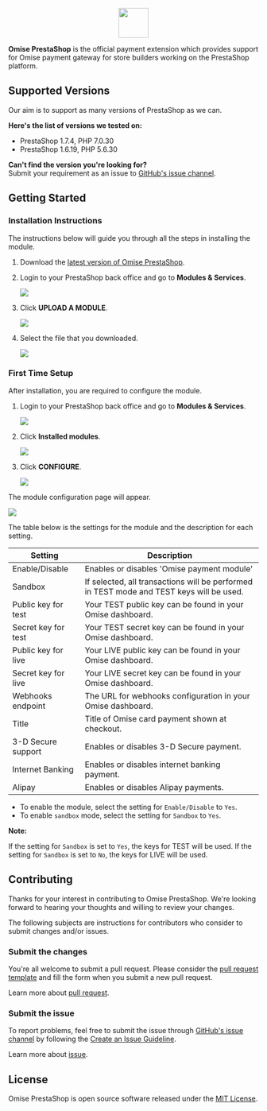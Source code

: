 <p align="center"><a href='https://www.omise.co'><img src='https://cdn.omise.co/assets/omise-logo-with-text.svg' height='60'></a></p>

**Omise PrestaShop** is the official payment extension which provides support for Omise payment gateway for store builders working on the PrestaShop platform.

## Supported Versions

Our aim is to support as many versions of PrestaShop as we can.  

**Here's the list of versions we tested on:**

- PrestaShop 1.7.4, PHP 7.0.30
- PrestaShop 1.6.19, PHP 5.6.30

**Can't find the version you're looking for?**  
Submit your requirement as an issue to [GitHub's issue channel](https://github.com/omise/omise-prestashop/issues).

## Getting Started

### Installation Instructions

The instructions below will guide you through all the steps in installing the module.

1. Download the [latest version of Omise PrestaShop](https://github.com/omise/omise-prestashop/releases/download/v1.7.8/omise-prestashop-v1.7.8.zip).

2. Login to your PrestaShop back office and go to **Modules & Services**.

    ![](https://user-images.githubusercontent.com/4145121/33422261-b097cbc2-d5e7-11e7-8270-f2e20cc2ad68.png)

3. Click **UPLOAD A MODULE**.

    ![](https://user-images.githubusercontent.com/4145121/33428747-b0f73aa2-d5fc-11e7-93c1-2ada62d88e2c.png)

4. Select the file that you downloaded.

    ![](https://user-images.githubusercontent.com/4145121/33428763-bb96fccc-d5fc-11e7-8810-2b9f618b999b.png)

### First Time Setup

After installation, you are required to configure the module.

1. Login to your PrestaShop back office and go to **Modules & Services**.

    ![](https://user-images.githubusercontent.com/4145121/33422261-b097cbc2-d5e7-11e7-8270-f2e20cc2ad68.png)

2. Click **Installed modules**.

    ![](https://user-images.githubusercontent.com/4145121/33425834-837cb688-d5f2-11e7-8086-96b615cab1a8.png)

3. Click **CONFIGURE**.

    ![](https://user-images.githubusercontent.com/4145121/33425839-8ab131f4-d5f2-11e7-9514-39694a6f6fee.png)

The module configuration page will appear.

![](https://user-images.githubusercontent.com/4145121/33425845-8e2d6aa0-d5f2-11e7-95c7-0f91baf91857.png)

The table below is the settings for the module and the description for each setting.

| Setting             | Description                                                                              |
| ------------------- | -----------------------------------------------------------------------------------------|
| Enable/Disable      | Enables or disables 'Omise payment module'                                               |
| Sandbox             | If selected, all transactions will be performed in TEST mode and TEST keys will be used. |
| Public key for test | Your TEST public key can be found in your Omise dashboard.                               |
| Secret key for test | Your TEST secret key can be found in your Omise dashboard.                               |
| Public key for live | Your LIVE public key can be found in your Omise dashboard.                               |
| Secret key for live | Your LIVE secret key can be found in your Omise dashboard.                               |
| Webhooks endpoint   | The URL for webhooks configuration in your Omise dashboard.                              |
| Title               | Title of Omise card payment shown at checkout.                                           |
| 3-D Secure support  | Enables or disables 3-D Secure payment.                                                  |
| Internet Banking    | Enables or disables internet banking payment.                                            |
| Alipay              | Enables or disables Alipay payments.                                                     |

- To enable the module, select the setting for `Enable/Disable` to `Yes`.
- To enable `sandbox` mode, select the setting for `Sandbox` to `Yes`.

**Note:**

If the setting for `Sandbox` is set to `Yes`, the keys for TEST will be used. If the setting for `Sandbox` is set to `No`, the keys for LIVE will be used.

## Contributing

Thanks for your interest in contributing to Omise PrestaShop. We're looking forward to hearing your thoughts and willing to review your changes.

The following subjects are instructions for contributors who consider to submit changes and/or issues.

### Submit the changes

You're all welcome to submit a pull request. Please consider the [pull request template](https://github.com/omise/omise-prestashop/blob/master/.github/PULL_REQUEST_TEMPLATE.md) and fill the form when you submit a new pull request.

Learn more about [pull request](https://help.github.com/articles/about-pull-requests).

### Submit the issue

To report problems, feel free to submit the issue through [GitHub's issue channel](https://github.com/omise/omise-prestashop/issues) by following the [Create an Issue Guideline](https://guides.github.com/activities/contributing-to-open-source/#contributing).

Learn more about [issue](https://guides.github.com/features/issues).

## License

Omise PrestaShop is open source software released under the [MIT License](https://github.com/omise/omise-prestashop/blob/master/LICENSE).
